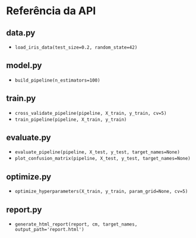 # Referência da API

## data.py
- `load_iris_data(test_size=0.2, random_state=42)`

## model.py
- `build_pipeline(n_estimators=100)`

## train.py
- `cross_validate_pipeline(pipeline, X_train, y_train, cv=5)`
- `train_pipeline(pipeline, X_train, y_train)`

## evaluate.py
- `evaluate_pipeline(pipeline, X_test, y_test, target_names=None)`
- `plot_confusion_matrix(pipeline, X_test, y_test, target_names=None)`

## optimize.py
- `optimize_hyperparameters(X_train, y_train, param_grid=None, cv=5)`

## report.py
- `generate_html_report(report, cm, target_names, output_path='report.html')` 